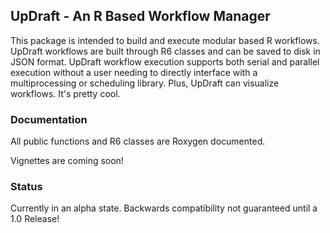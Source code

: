 ## UpDraft - An R Based Workflow Manager

This package is intended to build and execute modular based R workflows. UpDraft workflows are built through R6 classes and can be saved to disk in JSON format. UpDraft workflow execution supports both serial and parallel execution without a user needing to directly interface with a multiprocessing or scheduling library. Plus, UpDraft can visualize workflows. It's pretty cool.

### Documentation
All public functions and R6 classes are Roxygen documented. 

Vignettes are coming soon!

### Status
Currently in an alpha state. Backwards compatibility not guaranteed until a 1.0 Release!
